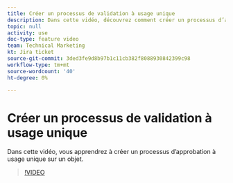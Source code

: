 ```yaml
---
title: Créer un processus de validation à usage unique
description: Dans cette vidéo, découvrez comment créer un processus d’approbation à usage unique sur un objet.
topic: null
activity: use
doc-type: feature video
team: Technical Marketing
kt: Jira ticket
source-git-commit: 3ded3fe9d8b97b1c11cb382f8088930842399c98
workflow-type: tm+mt
source-wordcount: '40'
ht-degree: 0%

---
```


# Créer un processus de validation à usage unique

Dans cette vidéo, vous apprendrez à créer un processus d’approbation à usage unique sur un objet.

>[!VIDEO](https://video.tv.adobe.com/v/335225/?quality=12)
